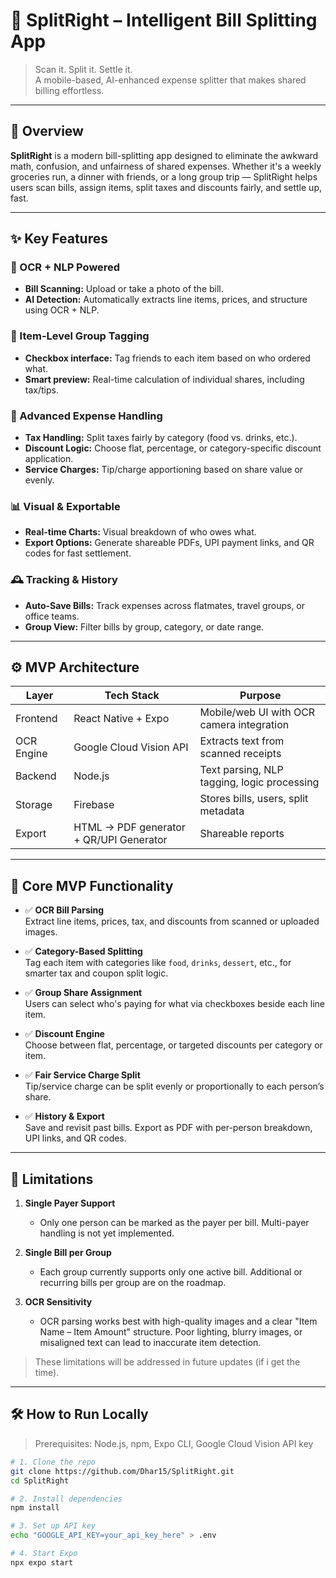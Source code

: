 # 🧾 SplitRight – Intelligent Bill Splitting App

> Scan it. Split it. Settle it.  
> A mobile-based, AI-enhanced expense splitter that makes shared billing effortless.

---

## 🚀 Overview

**SplitRight** is a modern bill-splitting app designed to eliminate the awkward math, confusion, and unfairness of shared expenses. Whether it's a weekly groceries run, a dinner with friends, or a long group trip — SplitRight helps users scan bills, assign items, split taxes and discounts fairly, and settle up, fast.

---

## ✨ Key Features

### 📸 OCR + NLP Powered
- **Bill Scanning:** Upload or take a photo of the bill.
- **AI Detection:** Automatically extracts line items, prices, and structure using OCR + NLP.

### 👥 Item-Level Group Tagging
- **Checkbox interface:** Tag friends to each item based on who ordered what.
- **Smart preview:** Real-time calculation of individual shares, including tax/tips.

### 🧾 Advanced Expense Handling
- **Tax Handling:** Split taxes fairly by category (food vs. drinks, etc.).
- **Discount Logic:** Choose flat, percentage, or category-specific discount application.
- **Service Charges:** Tip/charge apportioning based on share value or evenly.

### 📊 Visual & Exportable
- **Real-time Charts:** Visual breakdown of who owes what.
- **Export Options:** Generate shareable PDFs, UPI payment links, and QR codes for fast settlement.

### 🕰️ Tracking & History
- **Auto-Save Bills:** Track expenses across flatmates, travel groups, or office teams.
- **Group View:** Filter bills by group, category, or date range.

---

## ⚙️ MVP Architecture

| Layer      | Tech Stack             | Purpose                                      |
|------------|------------------------|----------------------------------------------|
| Frontend   | React Native + Expo    | Mobile/web UI with OCR camera integration    |
| OCR Engine | Google Cloud Vision API   | Extracts text from scanned receipts  |
| Backend    | Node.js  | Text parsing, NLP tagging, logic processing |
| Storage    | Firebase      | Stores bills, users, split metadata          |
| Export     | HTML → PDF generator + QR/UPI Generator | Shareable reports                     |

---

## 🧠 Core MVP Functionality

- ✅ **OCR Bill Parsing**  
  Extract line items, prices, tax, and discounts from scanned or uploaded images.

- ✅ **Category-Based Splitting**  
  Tag each item with categories like `food`, `drinks`, `dessert`, etc., for smarter tax and coupon split logic.

- ✅ **Group Share Assignment**  
  Users can select who's paying for what via checkboxes beside each line item.

- ✅ **Discount Engine**  
  Choose between flat, percentage, or targeted discounts per category or item.

- ✅ **Fair Service Charge Split**  
  Tip/service charge can be split evenly or proportionally to each person’s share.

- ✅ **History & Export**  
  Save and revisit past bills. Export as PDF with per-person breakdown, UPI links, and QR codes.

---

## 🧠 Limitations

1. **Single Payer Support**  
   - Only one person can be marked as the payer per bill. Multi-payer handling is not yet implemented.

2. **Single Bill per Group**  
   - Each group currently supports only one active bill. Additional or recurring bills per group are on the roadmap.

3. **OCR Sensitivity**  
   - OCR parsing works best with high-quality images and a clear "Item Name – Item Amount" structure. Poor lighting, blurry images, or misaligned text can lead to inaccurate item detection.

> These limitations will be addressed in future updates (if i get the time).

---

## 🛠️ How to Run Locally

> Prerequisites: Node.js, npm, Expo CLI, Google Cloud Vision API key

```bash
# 1. Clone the repo
git clone https://github.com/Dhar15/SplitRight.git
cd SplitRight

# 2. Install dependencies
npm install

# 3. Set up API key
echo "GOOGLE_API_KEY=your_api_key_here" > .env

# 4. Start Expo
npx expo start
